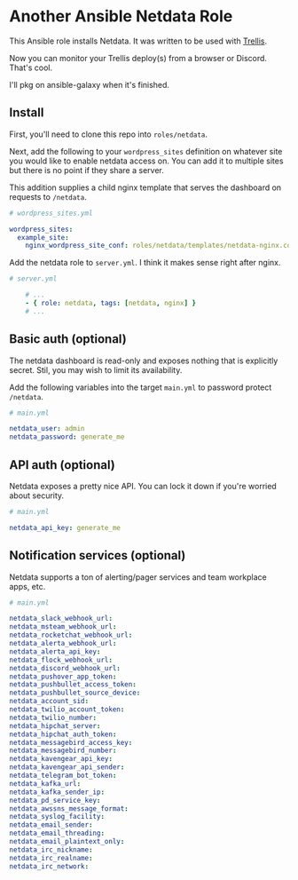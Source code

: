 # Another Ansible Netdata Role

This Ansible role installs Netdata. It was written to be used with [Trellis](https://github.com/roots/trellis).

Now you can monitor your Trellis deploy(s) from a browser or Discord. That's cool.

I'll pkg on ansible-galaxy when it's finished.

## Install

First, you'll need to clone this repo into `roles/netdata`.

Next, add the following to your `wordpress_sites` definition on whatever site you would like to enable netdata access on. You can add it to multiple sites but there is no point if they share a server.

This addition supplies a child nginx template that serves the dashboard on requests to `/netdata`.

```yml
# wordpress_sites.yml

wordpress_sites:
  example_site:
    nginx_wordpress_site_conf: roles/netdata/templates/netdata-nginx.conf.child
```

Add the netdata role to `server.yml`. I think it makes sense right after nginx.

```yml
# server.yml

    # ...
    - { role: netdata, tags: [netdata, nginx] }
    # ...
```

## Basic auth (optional)

The netdata dashboard is read-only and exposes nothing that is explicitly secret. Stil, you may wish to limit its availability.

Add the following variables into the target `main.yml` to password protect `/netdata`.

```yml
# main.yml

netdata_user: admin
netdata_password: generate_me
```

## API auth (optional)

Netdata exposes a pretty nice API. You can lock it down if you're worried about security.

```yml
# main.yml

netdata_api_key: generate_me
```

## Notification services (optional)

Netdata supports a ton of alerting/pager services and team workplace apps, etc.

```yml
# main.yml

netdata_slack_webhook_url:
netdata_msteam_webhook_url:
netdata_rocketchat_webhook_url:
netdata_alerta_webhook_url:
netdata_alerta_api_key:
netdata_flock_webhook_url:
netdata_discord_webhook_url:
netdata_pushover_app_token:
netdata_pushbullet_access_token:
netdata_pushbullet_source_device:
netdata_account_sid:
netdata_twilio_account_token:
netdata_twilio_number:
netdata_hipchat_server:
netdata_hipchat_auth_token:
netdata_messagebird_access_key:
netdata_messagebird_number:
netdata_kavengear_api_key:
netdata_kavengear_api_sender:
netdata_telegram_bot_token:
netdata_kafka_url:
netdata_kafka_sender_ip:
netdata_pd_service_key:
netdata_awssns_message_format:
netdata_syslog_facility:
netdata_email_sender:
netdata_email_threading:
netdata_email_plaintext_only:
netdata_irc_nickname:
netdata_irc_realname:
netdata_irc_network:
```
